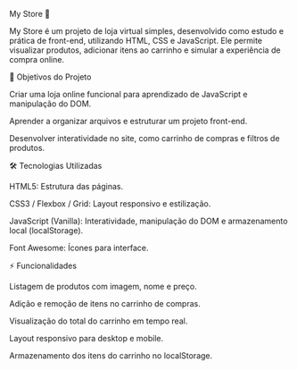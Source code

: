 My Store 🛒

My Store é um projeto de loja virtual simples, desenvolvido como estudo e prática de front-end, utilizando HTML, CSS e JavaScript. Ele permite visualizar produtos, adicionar itens ao carrinho e simular a experiência de compra online.



🎯 Objetivos do Projeto

Criar uma loja online funcional para aprendizado de JavaScript e manipulação do DOM.

Aprender a organizar arquivos e estruturar um projeto front-end.

Desenvolver interatividade no site, como carrinho de compras e filtros de produtos.

🛠 Tecnologias Utilizadas

HTML5: Estrutura das páginas.

CSS3 / Flexbox / Grid: Layout responsivo e estilização.

JavaScript (Vanilla): Interatividade, manipulação do DOM e armazenamento local (localStorage).

Font Awesome: Ícones para interface.



⚡ Funcionalidades

Listagem de produtos com imagem, nome e preço.

Adição e remoção de itens no carrinho de compras.

Visualização do total do carrinho em tempo real.

Layout responsivo para desktop e mobile.

Armazenamento dos itens do carrinho no localStorage.
